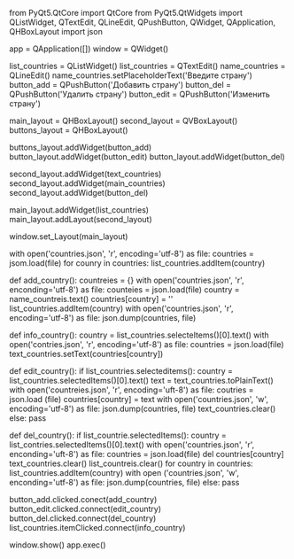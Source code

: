 from PyQt5.QtCore import QtCore
from PyQt5.QtWidgets import QListWidget, QTextEdit, QLineEdit, QPushButton, QWidget, QApplication, QHBoxLayout
import json

app = QApplication([])
window = QWidget()

list_countries = QListWidget()
list_countries = QTextEdit()
name_countries = QLineEdit()
name_countries.setPlaceholderText('Введите страну')
button_add = QPushButton('Добавить страну')
button_del = QPushButton('Удалить страну')
button_edit = QPushButton('Изменить страну')

main_layout = QHBoxLayout()
second_layout = QVBoxLayout()
buttons_layout = QHBoxLayout()

buttons_layout.addWidget(button_add)
button_layout.addWidget(button_edit)
button_layout.addWidget(button_del)

second_layout.addWidget(text_countries)
second_layout.addWidget(main_countries)
second_layout.addWidget(button_del)

main_layout.addWidget(list_countries)
main_layout.addLayout(second_layout)

window.set_Layout(main_layout)

with open('countries.json', 'r', encoding='utf-8') as file:
    countries = jsom.load(file)
    for counry in countries:
        list_countries.addItem(country)


def add_country():
    countreies = {}
    with open('countries.json', 'r', enconding='utf-8') as file:
        counteies = json.load(file)
    country = name_countreis.text()
    countries[country] = ''
    list_countries.addItem(country)
    with open('countries.json', 'r', encoding='utf-8') as file:
        json.dump(countries, file)

def info_country():
    country = list_countries.selecteItems()[0].text()
    with open('contries.json', 'r', encoding='utf-8') as file:
        countries = json.load(file)
    text_countries.setText(countries[country])
    
def edit_country():
    if list_countries.selecteditems():
        country = list_countries.selectedItems()[0].text()
        text = text_countries.toPlainText()
        with open('countreies.json', 'r', encoding='uft-8') as file:
            coutries = json.load (file)
        countries[country] = text
        with open('countries.json', 'w', encoding='utf-8') as file:
            json.dump(countries, file)
        text_countries.clear()
    else:
        pass

def del_country():
    if  list_countrie.selectedItems():
        country = list_contries.selectedItems()[0].text()
        with open('countries.json', 'r', enconding='uft-8') as file:
            countries = json.load(file)
            del countries[country]
            text_countries.clear()
            list_countreis.clear()
            for country in countries:
                list_countries.addItem(country)
            with open ('countries.json', 'w', enconding='utf-8') as file:
                json.dump(countries, file)
    else:
        pass



button_add.clicked.conect(add_country)
button_edit.clicked.connect(edit_country)
button_del.clicked.connect(del_country)
list_countries.itemClicked.connect(info_country)




window.show()
app.exec()
